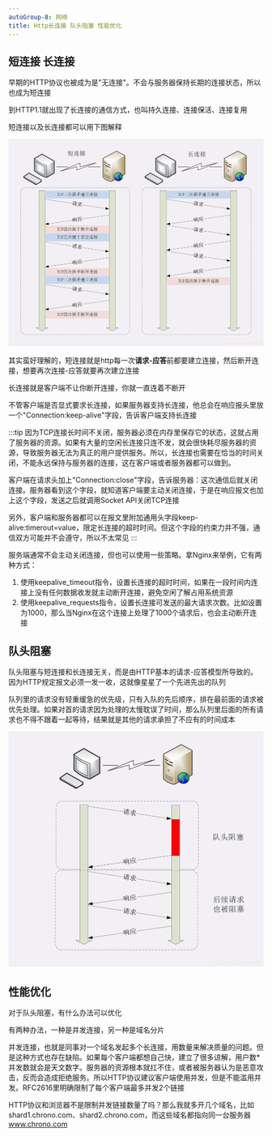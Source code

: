 ```yaml
---
autoGroup-8: 网络
title: Http长连接 队头阻塞 性能优化
---
```


## 短连接 长连接
早期的HTTP协议也被成为是"无连接"。不会与服务器保持长期的连接状态，所以也成为短连接

到HTTP1.1就出现了长连接的通信方式，也叫持久连接、连接保活、连接复用

短连接以及长连接都可以用下图解释

![短连接长连接](./images/20200128205813542.png)

其实蛮好理解的，短连接就是http每一次**请求-应答**前都要建立连接，然后断开连接，想要再次连接-应答就要再次建立连接

长连接就是客户端不让你断开连接，你就一直连着不断开

不管客户端是否显式要求长连接，如果服务器支持长连接，他总会在响应报头里放一个"Connection:keep-alive"字段，告诉客户端支持长连接

:::tip
因为TCP连接长时间不关闭，服务器必须在内存里保存它的状态，这就占用了服务器的资源。如果有大量的空闲长连接只连不发，就会很快耗尽服务器的资源，导致服务器无法为真正的用户提供服务。所以，长连接也需要在恰当的时间关闭，不能永远保持与服务器的连接，这在客户端或者服务器都可以做到。

客户端在请求头加上"Connection:close"字段，告诉服务器：这次通信后就关闭连接。服务器看到这个字段，就知道客户端要主动关闭连接，于是在响应报文也加上这个字段，发送之后就调用Socket API关闭TCP连接

另外，客户端和服务器都可以在报文里附加通用头字段keep-alive:timerout=value，限定长连接的超时时间。但这个字段的约束力并不强，通信双方可能并不会遵守，所以不太常见
:::

服务端通常不会主动关闭连接，但也可以使用一些策略。拿Nginx来举例，它有两种方式：
1. 使用keepalive_timeout指令，设置长连接的超时时间，如果在一段时间内连接上没有任何数据收发就主动断开连接，避免空闲了解占用系统资源
2. 使用keepalive_requests指令，设置长连接可发送的最大请求次数。比如设置为1000，那么当Nginx在这个连接上处理了1000个请求后，也会主动断开连接

## 队头阻塞

队头阻塞与短连接和长连接无关，而是由HTTP基本的请求-应答模型所导致的。因为HTTP规定报文必须一发一收，这就像星星了一个先进先出的队列

队列里的请求没有轻重缓急的优先级，只有入队的先后顺序，排在最前面的请求被优先处理。如果对首的请求因为处理的太慢耽误了时间，那么队列里后面的所有请求也不得不跟着一起等待，结果就是其他的请求承担了不应有的时间成本

![对头阻塞](./images/20200128211050962.png)

## 性能优化

对于队头阻塞，有什么办法可以优化

有两种办法，一种是并发连接，另一种是域名分片

并发连接，也就是同事对一个域名发起多个长连接，用数量来解决质量的问题。但是这种方式也存在缺陷。如果每个客户端都想自己快，建立了很多谅解，用户数*并发数就会是天文数字。服务器的资源根本就扛不住，或者被服务器认为是恶意攻击，反而会造成拒绝服务。所以HTTP协议建议客户端使用并发，但是不能滥用并发。RFC2616里明确限制了每个客户端最多并发2个链接

HTTP协议和浏览器不是限制并发链接数量了吗？那么我就多开几个域名，比如 shard1.chrono.com、shard2.chrono.com，而这些域名都指向同一台服务器 www.chrono.com